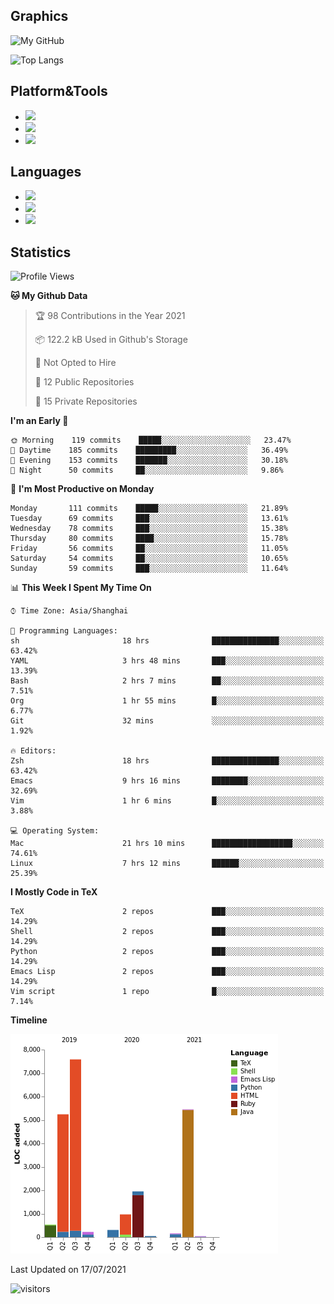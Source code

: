 ## Graphics

![My GitHub](https://github-readme-stats.vercel.app/api?username=SteamedFish&count_private=true&show_icons=true&theme=buefy&include_all_commits=false)

![Top Langs](https://github-readme-stats.vercel.app/api/top-langs/?username=SteamedFish&theme=buefy&hide=ruby&count_private=true&show_icons=true&layout=compact)

## Platform&Tools

* [![](https://img.shields.io/badge/ArchLinux--purple?style=flat-square&logo=ArchLinux)](https://www.archlinux.org/)
* [![](https://img.shields.io/badge/Gentoo-testing-purple?style=flat-square&logo=Gentoo)](https://www.gentoo.org/)
* [![](https://img.shields.io/badge/Doom%20Emacs-28-blue?style=flat-square&logo=Gnu%20emacs&logoColor=white)](https://www.gnu.org/software/emacs/)

## Languages

* [![](https://img.shields.io/badge/-Python-3776AB?style=flat-square&logo=python&logoColor=white)](https://www.python.org/)
* [![](https://img.shields.io/badge/-Bash-00ADD8?style=flat-square&logo=Gnu-bash&logoColor=white)](https://www.gnu.org/software/bash/)
* [![](https://img.shields.io/badge/-Go-00ADD8?style=flat-square&logo=go&logoColor=white)](https://golang.org/)

## Statistics

<!--START_SECTION:waka-->
![Profile Views](http://img.shields.io/badge/Profile%20Views-5-blue)

**🐱 My Github Data** 

> 🏆 98 Contributions in the Year 2021
 > 
> 📦 122.2 kB Used in Github's Storage 
 > 
> 🚫 Not Opted to Hire
 > 
> 📜 12 Public Repositories 
 > 
> 🔑 15 Private Repositories  
 > 
**I'm an Early 🐤** 

```text
🌞 Morning    119 commits    █████░░░░░░░░░░░░░░░░░░░░   23.47% 
🌆 Daytime    185 commits    █████████░░░░░░░░░░░░░░░░   36.49% 
🌃 Evening    153 commits    ███████░░░░░░░░░░░░░░░░░░   30.18% 
🌙 Night      50 commits     ██░░░░░░░░░░░░░░░░░░░░░░░   9.86%

```
📅 **I'm Most Productive on Monday** 

```text
Monday       111 commits    █████░░░░░░░░░░░░░░░░░░░░   21.89% 
Tuesday      69 commits     ███░░░░░░░░░░░░░░░░░░░░░░   13.61% 
Wednesday    78 commits     ███░░░░░░░░░░░░░░░░░░░░░░   15.38% 
Thursday     80 commits     ████░░░░░░░░░░░░░░░░░░░░░   15.78% 
Friday       56 commits     ██░░░░░░░░░░░░░░░░░░░░░░░   11.05% 
Saturday     54 commits     ██░░░░░░░░░░░░░░░░░░░░░░░   10.65% 
Sunday       59 commits     ███░░░░░░░░░░░░░░░░░░░░░░   11.64%

```


📊 **This Week I Spent My Time On** 

```text
⌚︎ Time Zone: Asia/Shanghai

💬 Programming Languages: 
sh                       18 hrs              ███████████████░░░░░░░░░░   63.42% 
YAML                     3 hrs 48 mins       ███░░░░░░░░░░░░░░░░░░░░░░   13.39% 
Bash                     2 hrs 7 mins        ██░░░░░░░░░░░░░░░░░░░░░░░   7.51% 
Org                      1 hr 55 mins        █░░░░░░░░░░░░░░░░░░░░░░░░   6.77% 
Git                      32 mins             ░░░░░░░░░░░░░░░░░░░░░░░░░   1.92%

🔥 Editors: 
Zsh                      18 hrs              ███████████████░░░░░░░░░░   63.42% 
Emacs                    9 hrs 16 mins       ████████░░░░░░░░░░░░░░░░░   32.69% 
Vim                      1 hr 6 mins         █░░░░░░░░░░░░░░░░░░░░░░░░   3.88%

💻 Operating System: 
Mac                      21 hrs 10 mins      ██████████████████░░░░░░░   74.61% 
Linux                    7 hrs 12 mins       ██████░░░░░░░░░░░░░░░░░░░   25.39%

```

**I Mostly Code in TeX** 

```text
TeX                      2 repos             ███░░░░░░░░░░░░░░░░░░░░░░   14.29% 
Shell                    2 repos             ███░░░░░░░░░░░░░░░░░░░░░░   14.29% 
Python                   2 repos             ███░░░░░░░░░░░░░░░░░░░░░░   14.29% 
Emacs Lisp               2 repos             ███░░░░░░░░░░░░░░░░░░░░░░   14.29% 
Vim script               1 repo              █░░░░░░░░░░░░░░░░░░░░░░░░   7.14%

```


**Timeline**

![Chart not found](https://raw.githubusercontent.com/SteamedFish/SteamedFish/master/charts/bar_graph.png) 


 Last Updated on 17/07/2021
<!--END_SECTION:waka-->

![visitors](https://visitor-badge.laobi.icu/badge?page_id=SteamedFish.SteamedFish)
